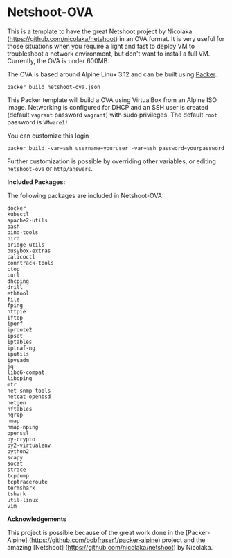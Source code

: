 # Netshoot-OVA
This is a template to have the great Netshoot project by Nicolaka (https://github.com/nicolaka/netshoot) in an OVA format. It is very useful for those situations when you require a light and fast to deploy VM to troubleshoot a network environment, but don't want to install a full VM. Currently, the OVA is under 600MB.

The OVA is based around Alpine Linux 3.12 and can be built using [Packer](https://www.packer.io).

    packer build netshoot-ova.json

This Packer template will build a OVA using VirtualBox from an Alpine ISO image. Networking is configured for DHCP and an SSH user is created (default `vagrant` password `vagrant`) with sudo privileges. The default `root` password is `VMware1!`

You can customize this login

    packer build -var=ssh_username=youruser -var=ssh_password=yourpassword

Further customization is possible by overriding other variables, or editing `netshoot-ova` or `http/answers`.

**Included Packages:**

The following packages are included in Netshoot-OVA:

    docker
    kubectl
    apache2-utils
    bash
    bind-tools
    bird
    bridge-utils
    busybox-extras
    calicoctl
    conntrack-tools
    ctop
    curl
    dhcping
    drill
    ethtool
    file
    fping
    httpie
    iftop
    iperf
    iproute2
    ipset
    iptables
    iptraf-ng
    iputils
    ipvsadm
    jq
    libc6-compat
    liboping
    mtr
    net-snmp-tools
    netcat-openbsd
    netgen
    nftables
    ngrep
    nmap
    nmap-nping
    openssl
    py-crypto
    py2-virtualenv
    python2
    scapy
    socat
    strace
    tcpdump
    tcptraceroute
    termshark
    tshark
    util-linux
    vim


**Acknowledgements**

This project is possible because of the great work done in the [Packer-Alpine] (https://github.com/bobfraser1/packer-alpine) project and the amazing [Netshoot] (https://github.com/nicolaka/netshoot) by Nicolaka.
